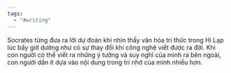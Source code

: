 ```yaml
---
tags:
  - "#writing"
---
```

Socrates từng đưa ra lời dự đoán khi nhìn thấy văn hóa tri thức trong Hi Lạp lúc bấy giờ dường như có sự thay đổi khi công nghệ viết được ra đời. Khi con người có thể viết ra những ý tưởng và suy nghĩ của mình ra bên ngoài, con người dần ít dựa vào nội dung trong trí nhớ của mình nhiều hơn.
